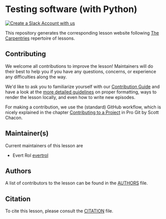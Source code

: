 # Testing software (with Python)

[![Create a Slack Account with us](https://img.shields.io/badge/Create_Slack_Account-The_Carpentries-071159.svg)](https://swc-slack-invite.herokuapp.com/)

This repository generates the corresponding lesson website following [The Carpentries](https://carpentries.org/) repertoire of lessons.


## Contributing

We welcome all contributions to improve the lesson! Maintainers will do their best to help you if you have any questions, concerns, or experience any difficulties along the way.

We'd like to ask you to familiarize yourself with our [Contribution Guide](CONTRIBUTING.md) and have a look at the [more detailed guidelines][lesson-example] on proper formatting, ways to render the lesson locally, and even how to write new episodes.

For making a contribution, we use the (standard) GitHub workflow, which is nicely explained in the chapter [Contributing to a Project](http://git-scm.com/book/en/v2/GitHub-Contributing-to-a-Project) in Pro Git by Scott Chacon.


## Maintainer(s)

Current maintainers of this lesson are

* Evert Rol [evertrol](https://github.com/evertrol)


## Authors

A list of contributors to the lesson can be found in the [AUTHORS](AUTHORS) file.

## Citation

To cite this lesson, please consult the [CITATION](CITATION) file.



[lesson-example]: https://carpentries.github.io/lesson-example

